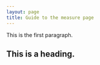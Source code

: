 ```yaml
---
layout: page
title: Guide to the measure page
---
```


This is the first paragraph.

## This is a heading.